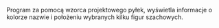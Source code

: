 Program za pomocą wzorca projektowego pyłek, wyświetla informacje o kolorze nazwie i położeniu wybranych kilku figur szachowych.
